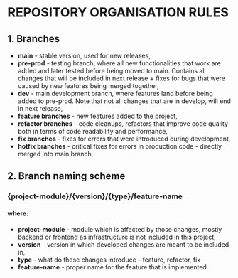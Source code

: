 # REPOSITORY ORGANISATION RULES

## 1. Branches
- **main** - stable version, used for new releases,
- **pre-prod** - testing branch, where all new functionalities that work are added and later tested before being moved to main. Contains all changes that
will be included in next release + fixes for bugs that were caused by new features being merged together,
- **dev** - main development branch, where features land before being added to 
pre-prod. Note that not all changes that are in develop, will end in next release,
- **feature branches** - new features added to the project,
- **refactor branches** - code cleanups, refactors that improve code quality both in terms of code readability and performance,
- **fix branches** - fixes for errors that were introduced during development,
- **hotfix branches** - critical fixes for errors in production code - directly merged into main branch,
## 2. Branch naming scheme
### {project-module}/{version}/{type}/feature-name
#### where:
- **project-module** - module which is affected by those changes, mostly backend or frontend as infrastructure is not included in this project,
- **version** - version in which developed changes are meant to be included in,
- **type** - what do these changes introduce - feature, refactor, fix
- **feature-name** - proper name for the feature that is implemented.